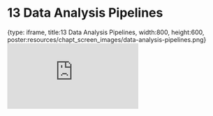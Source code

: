 # 13 Data Analysis Pipelines
 
{type: iframe, title:13 Data Analysis Pipelines, width:800, height:600, poster:resources/chapt_screen_images/data-analysis-pipelines.png}
![](https://datatrail-jhu.github.io/09_dataanalysis/no_toc/data-analysis-pipelines.html)
 

 
